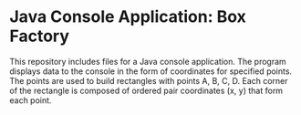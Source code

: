 Java Console Application: Box Factory
=====================================

This repository includes files for a Java console application. The program displays data to the console in the form of coordinates for specified points. The points are used to build rectangles with points A, B, C, D. Each corner of the rectangle is composed of ordered pair coordinates (x, y) that form each point.